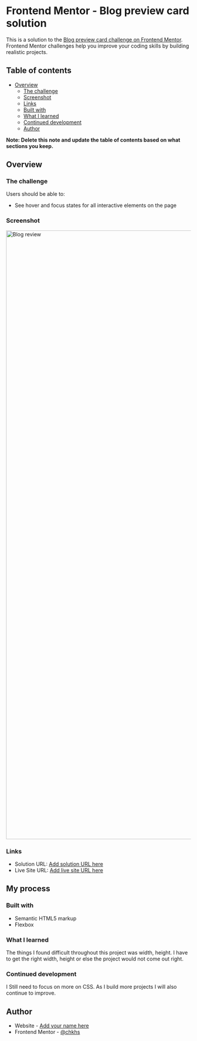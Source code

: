 # Frontend Mentor - Blog preview card solution

This is a solution to the [Blog preview card challenge on Frontend Mentor](https://www.frontendmentor.io/challenges/blog-preview-card-ckPaj01IcS). Frontend Mentor challenges help you improve your coding skills by building realistic projects. 

## Table of contents

- [Overview](#overview)
  - [The challenge](#the-challenge)
  - [Screenshot](#screenshot)
  - [Links](#links)
  - [Built with](#built-with)
  - [What I learned](#what-i-learned)
  - [Continued development](#continued-development)
  - [Author](#author)


**Note: Delete this note and update the table of contents based on what sections you keep.**

## Overview

### The challenge

Users should be able to:

- See hover and focus states for all interactive elements on the page

### Screenshot
<img width="1657" alt="Blog review" src="https://github.com/chkhs/Blog-preview-card/assets/139511273/e00a9886-9c90-41a3-a7e8-efe50fc2ace6">


### Links

- Solution URL: [Add solution URL here](https://your-solution-url.com)
- Live Site URL: [Add live site URL here](https://your-live-site-url.com)

## My process

### Built with

- Semantic HTML5 markup
- Flexbox


### What I learned
The things I found difficult throughout this project was width, height. I have to get the right width, height or else the project would not come out right.

### Continued development

I Still need to focus on more on CSS. As I build more projects I will also continue to improve.

## Author

- Website - [Add your name here](https://www.your-site.com)
- Frontend Mentor - [@chkhs](https://www.frontendmentor.io/profile/yourusername)




